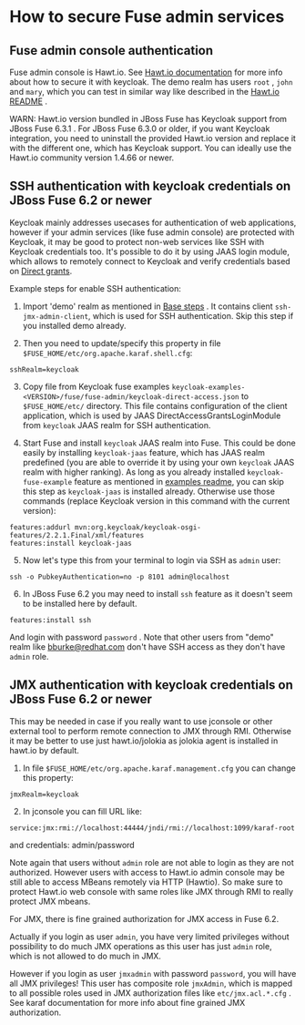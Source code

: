 How to secure Fuse admin services
=================================

Fuse admin console authentication
---------------------------------
Fuse admin console is Hawt.io. See [Hawt.io documentation](http://hawt.io/docs/index.html) for more info about how to secure it with keycloak. The demo realm
has users `root` , `john` and `mary`, which you can test in similar way like described in the [Hawt.io README](https://github.com/hawtio/hawtio/blob/master/sample-keycloak-integration/README.md) .

WARN: Hawt.io version bundled in JBoss Fuse has Keycloak support from JBoss Fuse 6.3.1 . For JBoss Fuse 6.3.0 or older, if you want Keycloak integration, you need to uninstall the provided Hawt.io 
version and replace it with the different one, which has Keycloak support. You can ideally use the Hawt.io community version 1.4.66 or newer.


SSH authentication with keycloak credentials on JBoss Fuse 6.2 or newer
-----------------------------------------------------------------------

Keycloak mainly addresses usecases for authentication of web applications, however if your admin services (like fuse admin console) are protected
with Keycloak, it may be good to protect non-web services like SSH with Keycloak credentials too. It's possible to do it by using JAAS login module, which
allows to remotely connect to Keycloak and verify credentials based on [Direct grants](https://keycloak.gitbooks.io/server-adminstration-guide/content/v/2.2/topics/sso-protocols/oidc.html).
  
Example steps for enable SSH authentication:

1) Import 'demo' realm as mentioned in [Base steps](../README.md#base-steps) . It contains client `ssh-jmx-admin-client`, which is used for SSH authentication.
Skip this step if you installed demo already. 

2) Then you need to update/specify this property in file `$FUSE_HOME/etc/org.apache.karaf.shell.cfg`:

```
sshRealm=keycloak
```

3) Copy file from Keycloak fuse examples `keycloak-examples-<VERSION>/fuse/fuse-admin/keycloak-direct-access.json` to `$FUSE_HOME/etc/` directory.
This file contains configuration of the client application, which is used by JAAS DirectAccessGrantsLoginModule from `keycloak` JAAS realm for SSH authentication.
 
4) Start Fuse and install `keycloak` JAAS realm into Fuse. This could be done easily by installing `keycloak-jaas` feature, which has JAAS realm predefined 
(you are able to override it by using your own `keycloak` JAAS realm with higher ranking). As long as you already installed `keycloak-fuse-example` feature as mentioned 
in [examples readme](../README.md), you can skip this step as `keycloak-jaas` is installed already. Otherwise use those commands (replace Keycloak version in this command with the current version):

```
features:addurl mvn:org.keycloak/keycloak-osgi-features/2.2.1.Final/xml/features
features:install keycloak-jaas
```

5) Now let's type this from your terminal to login via SSH as `admin` user:

```
ssh -o PubkeyAuthentication=no -p 8101 admin@localhost
```

6) In JBoss Fuse 6.2 you may need to install `ssh` feature as it doesn't seem to be installed here by default.

```
features:install ssh
```

And login with password `password` . Note that other users from "demo" realm like bburke@redhat.com don't have SSH access as they don't have `admin` role.
 

JMX authentication with keycloak credentials on JBoss Fuse 6.2 or newer
-----------------------------------------------------------------------

This may be needed in case if you really want to use jconsole or other external tool to perform remote connection to JMX through RMI. Otherwise it may 
be better to use just hawt.io/jolokia as jolokia agent is installed in hawt.io by default.
 
1) In file `$FUSE_HOME/etc/org.apache.karaf.management.cfg` you can change this property:

```
jmxRealm=keycloak
```

2) In jconsole you can fill URL like:

```
service:jmx:rmi://localhost:44444/jndi/rmi://localhost:1099/karaf-root
```

and credentials: admin/password

Note again that users without `admin` role are not able to login as they are not authorized. However users with access to Hawt.io admin console 
may be still able to access MBeans remotely via HTTP (Hawtio). So make sure to protect Hawt.io web console with same roles like JMX through RMI to 
really protect JMX mbeans.

For JMX, there is fine grained authorization for JMX access in Fuse 6.2.

Actually if you login as user `admin`, you have very limited privileges without possibility to do much JMX operations as this user has just `admin` role, which is not allowed to do much in JMX.

However if you login as user `jmxadmin` with password `password`, you will have all JMX privileges! This user has composite role `jmxAdmin`, which is mapped to
all possible roles used in JMX authorization files like `etc/jmx.acl.*.cfg` . See karaf documentation for more info about fine grained JMX authorization.

